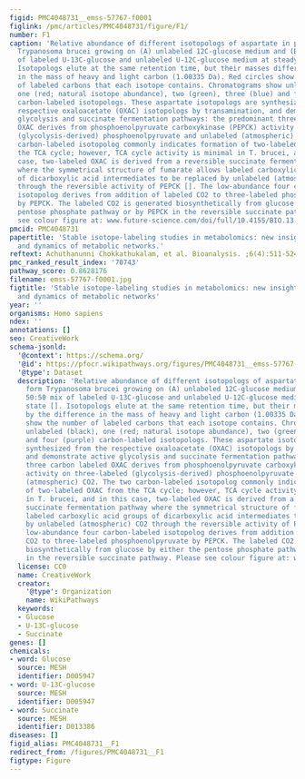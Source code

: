 ```yaml
---
figid: PMC4048731__emss-57767-f0001
figlink: /pmc/articles/PMC4048731/figure/F1/
number: F1
caption: 'Relative abundance of different isotopologs of aspartate in procyclic form
  Trypanosoma brucei growing on (A) unlabeled 12C-glucose medium and (B) a 50:50 mix
  of labeled U-13C-glucose and unlabeled U-12C-glucose medium at steady state [].
  Isotopologs elute at the same retention time, but their masses differ by the difference
  in the mass of heavy and light carbon (1.00335 Da). Red circles show the number
  of labeled carbons that each isotope contains. Chromatograms show unlabeled (black),
  one (red; natural isotope abundance), two (green), three (blue) and four (purple)
  carbon-labeled isotopologs. These aspartate isotopologs are synthesized from the
  respective oxaloacetate (OXAC) isotopologs by transamination, and demonstrate active
  glycolysis and succinate fermentation pathways: the predominant three carbon labeled
  OXAC derives from phosphoenolpyruvate carboxykinase (PEPCK) activity on three-labeled
  (glycolysis-derived) phosphoenolpyruvate and unlabeled (atmospheric) CO2. The two
  carbon-labeled isotopolog commonly indicates formation of two-labeled OXAC from
  the TCA cycle; however, TCA cycle activity is minimal in T. brucei, and in this
  case, two-labeled OXAC is derived from a reversible succinate fermentation pathway
  where the symmetrical structure of fumarate allows labeled carboxylic acid groups
  of dicarboxylic acid intermediates to be replaced by unlabeled (atmospheric) CO2
  through the reversible activity of PEPCK []. The low-abundance four carbon-labeled
  isotopolog derives from addition of labeled CO2 to three-labeled phosphoenolpyruvate
  by PEPCK. The labeled CO2 is generated biosynthetically from glucose by either the
  pentose phosphate pathway or by PEPCK in the reversible succinate pathway. Please
  see colour figure at: www.future-science.com/doi/full/10.4155/BIO.13.348'
pmcid: PMC4048731
papertitle: 'Stable isotope-labeling studies in metabolomics: new insights into structure
  and dynamics of metabolic networks.'
reftext: Achuthanunni Chokkathukalam, et al. Bioanalysis. ;6(4):511-524.
pmc_ranked_result_index: '70743'
pathway_score: 0.8628176
filename: emss-57767-f0001.jpg
figtitle: 'Stable isotope-labeling studies in metabolomics: new insights into structure
  and dynamics of metabolic networks'
year: ''
organisms: Homo sapiens
ndex: ''
annotations: []
seo: CreativeWork
schema-jsonld:
  '@context': https://schema.org/
  '@id': https://pfocr.wikipathways.org/figures/PMC4048731__emss-57767-f0001.html
  '@type': Dataset
  description: 'Relative abundance of different isotopologs of aspartate in procyclic
    form Trypanosoma brucei growing on (A) unlabeled 12C-glucose medium and (B) a
    50:50 mix of labeled U-13C-glucose and unlabeled U-12C-glucose medium at steady
    state []. Isotopologs elute at the same retention time, but their masses differ
    by the difference in the mass of heavy and light carbon (1.00335 Da). Red circles
    show the number of labeled carbons that each isotope contains. Chromatograms show
    unlabeled (black), one (red; natural isotope abundance), two (green), three (blue)
    and four (purple) carbon-labeled isotopologs. These aspartate isotopologs are
    synthesized from the respective oxaloacetate (OXAC) isotopologs by transamination,
    and demonstrate active glycolysis and succinate fermentation pathways: the predominant
    three carbon labeled OXAC derives from phosphoenolpyruvate carboxykinase (PEPCK)
    activity on three-labeled (glycolysis-derived) phosphoenolpyruvate and unlabeled
    (atmospheric) CO2. The two carbon-labeled isotopolog commonly indicates formation
    of two-labeled OXAC from the TCA cycle; however, TCA cycle activity is minimal
    in T. brucei, and in this case, two-labeled OXAC is derived from a reversible
    succinate fermentation pathway where the symmetrical structure of fumarate allows
    labeled carboxylic acid groups of dicarboxylic acid intermediates to be replaced
    by unlabeled (atmospheric) CO2 through the reversible activity of PEPCK []. The
    low-abundance four carbon-labeled isotopolog derives from addition of labeled
    CO2 to three-labeled phosphoenolpyruvate by PEPCK. The labeled CO2 is generated
    biosynthetically from glucose by either the pentose phosphate pathway or by PEPCK
    in the reversible succinate pathway. Please see colour figure at: www.future-science.com/doi/full/10.4155/BIO.13.348'
  license: CC0
  name: CreativeWork
  creator:
    '@type': Organization
    name: WikiPathways
  keywords:
  - Glucose
  - U-13C-glucose
  - Succinate
genes: []
chemicals:
- word: Glucose
  source: MESH
  identifier: D005947
- word: U-13C-glucose
  source: MESH
  identifier: D005947
- word: Succinate
  source: MESH
  identifier: D013386
diseases: []
figid_alias: PMC4048731__F1
redirect_from: /figures/PMC4048731__F1
figtype: Figure
---
```

